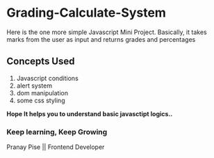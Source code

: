 # Grading-Calculate-System

Here is the one more simple Javascript Mini Project. Basically, it takes marks from the user as input and returns grades and percentages

## Concepts Used
1. Javascript conditions
2. alert system
3. dom manipulation
4. some css styling

 **Hope It helps you to understand basic javasctipt logics..**
### Keep learning, Keep Growing

Pranay Pise || Frontend Developer
